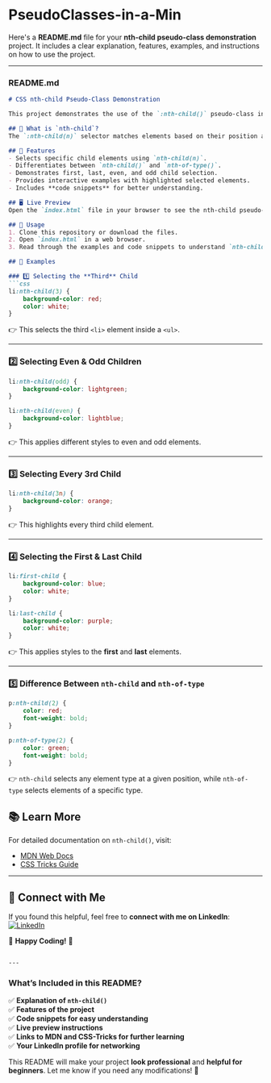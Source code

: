 # PseudoClasses-in-a-Min 

Here's a **README.md** file for your **nth-child pseudo-class demonstration** project. It includes a clear explanation, features, examples, and instructions on how to use the project.  

---

### **README.md**
```md
# CSS nth-child Pseudo-Class Demonstration

This project demonstrates the use of the `:nth-child()` pseudo-class in CSS, allowing developers to select elements based on their position inside a parent element.

## 📌 What is `nth-child`?
The `:nth-child(n)` selector matches elements based on their position among their siblings. It can be used with numeric values, formulas, or keywords like `odd` and `even`.

## 🎯 Features
- Selects specific child elements using `nth-child(n)`.
- Differentiates between `nth-child()` and `nth-of-type()`.
- Demonstrates first, last, even, and odd child selection.
- Provides interactive examples with highlighted selected elements.
- Includes **code snippets** for better understanding.

## 🖥️ Live Preview
Open the `index.html` file in your browser to see the nth-child pseudo-classes in action.

## 🚀 Usage
1. Clone this repository or download the files.
2. Open `index.html` in a web browser.
3. Read through the examples and code snippets to understand `nth-child()` usage.

## 📌 Examples

### 1️⃣ Selecting the **Third** Child
```css
li:nth-child(3) {
    background-color: red;
    color: white;
}
```
👉 This selects the third `<li>` element inside a `<ul>`.

---

### 2️⃣ Selecting **Even & Odd** Children
```css
li:nth-child(odd) {
    background-color: lightgreen;
}

li:nth-child(even) {
    background-color: lightblue;
}
```
👉 This applies different styles to even and odd elements.

---

### 3️⃣ Selecting Every **3rd Child**
```css
li:nth-child(3n) {
    background-color: orange;
}
```
👉 This highlights every third child element.

---

### 4️⃣ Selecting the **First & Last** Child
```css
li:first-child {
    background-color: blue;
    color: white;
}

li:last-child {
    background-color: purple;
    color: white;
}
```
👉 This applies styles to the **first** and **last** elements.

---

### 5️⃣ Difference Between `nth-child` and `nth-of-type`
```css
p:nth-child(2) {
    color: red;
    font-weight: bold;
}

p:nth-of-type(2) {
    color: green;
    font-weight: bold;
}
```
👉 `nth-child` selects any element type at a given position, while `nth-of-type` selects elements of a specific type.

## 📚 Learn More
For detailed documentation on `nth-child()`, visit:
- [MDN Web Docs](https://developer.mozilla.org/en-US/docs/Web/CSS/:nth-child)
- [CSS Tricks Guide](https://css-tricks.com/almanac/selectors/n/nth-child/)

---

## 📩 Connect with Me
If you found this helpful, feel free to **connect with me on LinkedIn**:
[![LinkedIn](https://img.shields.io/badge/LinkedIn-Connect-blue)](https://www.linkedin.com/in/aashir-zayd-b28136275/)

🚀 **Happy Coding!** 🎨
```

---
```
### **What’s Included in this README?**
✅ **Explanation of `nth-child()`**  
✅ **Features of the project**  
✅ **Code snippets for easy understanding**  
✅ **Live preview instructions**  
✅ **Links to MDN and CSS-Tricks for further learning**  
✅ **Your LinkedIn profile for networking**  

This README will make your project **look professional** and **helpful for beginners**. Let me know if you need any modifications! 🚀
